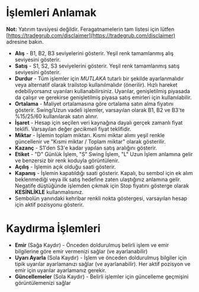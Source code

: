 # **İşlemleri Anlamak**

**Not:** Yatırım tavsiyesi değildir. Feragatnamelerin tam listesi için lütfen [https://tradegrub.com/disclaimer](https://tradegrub.com/disclaimer) adresine bakın.

- **Alış** - B1, B2, B3 seviyelerini gösterir. Yeşil renk tamamlanmış alış seviyesini gösterir.
- **Satış** - S1, S2, S3 seviyelerini gösterir. Yeşil renk tamamlanmış satış seviyesini gösterir.
- **Durdur** - Tüm işlemler için *MUTLAKA* tutarlı bir şekilde ayarlanmalıdır veya alternatif olarak trailstop kullanılmalıdır (önerilir). Hızlı hareket edebiliyorsanız uyarıları kullanabilirsiniz. Uyarılar, genişletilmiş piyasada da çalışır ve gerekirse genişletilmiş piyasa satış emirleri için kullanılabilir.
- **Ortalama** - Maliyet ortalamasına göre ortalama satın alma fiyatını gösterir. Swing/Uzun vadeli işlemler, varsayılan olarak B1, B2 ve B3'te %15/25/60 kullanılarak satın alınır.
- **İşaret** - Hesap için seçilen veri kaynağına dayalı gerçek zamanlı fiyat teklifi. Varsayılan değer *gecikmeli* fiyat teklifidir.
- **Miktar** - İşlemin toplam miktarı. Kısmi miktar alımı yeşil renkle güncellenir ve "Kısmi miktar / Toplam miktar" olarak gösterilir.
- **Kazanç** - S1'den S3'e kadar yapılan satış aralığını gösterir.
- **Etiket** - "D" Günlük İşlem, "S" Swing İşlem, "L" Uzun İşlem anlamına gelir ve benzersiz bir renk koduyla görüntülenir.
- **Açılış** - İşlemin açık olduğu saati gösterir.
- **Kapanış** - İşlemin kapatıldığı saati gösterir. Kapalı, bu sembol için ek alım beklenmediği veya ilk satış hedefine zaten ulaştığınız anlamına gelir. Negatife düştüğünde işlemden çıkmak için Stop fiyatını gösterge olarak **KESİNLİKLE** kullanmalısınız.
- Sembolün yanındaki kehribar renkli nokta göstergesi, varsayılan hesap için aktif pozisyonu gösterir.

# Kaydırma İşlemleri
- **Emir** (Sağa Kaydır) - Önceden doldurulmuş belirli işlem ve emir bilgilerine göre emir vermenizi sağlar (ve ayarlanabilir)
- **Uyarı Ayarla** (Sola Kaydır) - İşlem ve önceden doldurulmuş bilgiler için tipik uyarılar ayarlamanızı sağlar (ve ayarlanabilir). Her aktif pozisyon ve emir için uyarılar ayarlamanız gerekir.
- **Güncellemeler** (Sola Kaydır) - Belirli işlemler için güncelleme geçmişini görüntülemenizi sağlar

